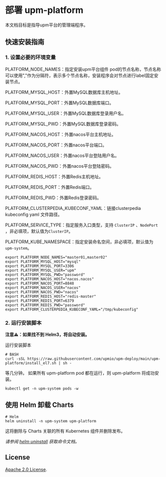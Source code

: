 # 部署 upm-platform

本文档目标是指导upm平台的管理端程序。

## 快速安装指南

### 1. 设置必要的环境变量

PLATFORM_NODE_NAMES：指定安装upm平台组件 pod的节点名称，节点名称可以使用","作为分隔符，表示多个节点名称，安装程序会对节点进行label固定安装节点。

PLATFORM_MYSQL_HOST：外置MySQL数据库主机地址。

PLATFORM_MYSQL_PORT：外置MySQL数据库端口。

PLATFORM_MYSQL_USER：外置MySQL数据库登录用户名。

PLATFORM_MYSQL_PWD：外置MySQL数据库登录密码。

PLATFORM_NACOS_HOST：外置nacos平台主机地址。

PLATFORM_NACOS_PORT：外置nacos平台端口。

PLATFORM_NACOS_USER：外置nacos平台登陆用户名。

PLATFORM_NACOS_PWD：外置nacos平台登陆密码。

PLATFORM_REDIS_HOST：外置Redis主机地址。

PLATFORM_REDIS_PORT：外置Redis端口。

PLATFORM_REDIS_PWD：外置Redis登录密码。

PLATFORM_CLUSTERPEDIA_KUBECONF_YAML：链接clusterpedia kubeconfig yaml 文件路径。

PLATFORM_SERVICE_TYPE：指定服务入口类型，支持 `ClusterIP` 、`NodePort` ，非必填项，默认值为`ClusterIP`。

PLATFORM_KUBE_NAMESPACE：指定安装命名空间，非必填项，默认值为`upm-system`。

```console
export PLATFORM_NODE_NAMES="master01,master02"
export PLATFORM_MYSQL_HOST="mysql"
export PLATFORM_MYSQL_PORT=3306
export PLATFORM_MYSQL_USER="upm"
export PLATFORM_MYSQL_PWD="password"
export PLATFORM_NACOS_HOST="nacos.nacos"
export PLATFORM_NACOS_PORT=8848
export PLATFORM_NACOS_USER="nacos"
export PLATFORM_NACOS_PWD="nacos"
export PLATFORM_REDIS_HOST="redis-master"
export PLATFORM_REDIS_PORT=6379
export PLATFORM_REDIS_PWD="password"
export PLATFORM_CLUSTERPEDIA_KUBECONF_YAML="/tmp/kubeconfig"
```

### 2. 运行安装脚本

**注意⚠️：如果找不到 Helm3，将自动安装。**

运行安装脚本
```console
# BASH
curl -sSL https://raw.githubusercontent.com/upmio/upm-deploy/main/upm-platform/install_el7.sh | sh -
```

等几分钟。 如果所有 upm-platform  pod 都在运行，则 upm-platform 将成功安装。

```console
kubectl get -n upm-system pods -w
```

## 使用 Helm 卸载 Charts

```console
# Helm
helm uninstall -n upm-system upm-platform 
```

这将删除与 Charts 关联的所有 Kubernetes 组件并删除发布。

_请参阅 [helm uninstall](https://helm.sh/docs/helm/helm_uninstall/) 获取命令文档。_

## License

<!-- Keep full URL links to repo files because this README syncs from main to gh-pages.  -->
[Apache 2.0 License](https://raw.githubusercontent.com/upmio/upm-deploy/main/LICENSE).
